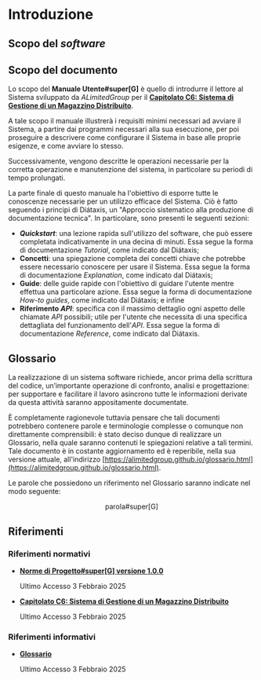 # Introduzione <introduzione>

## Scopo del _software_

## Scopo del documento

Lo scopo del **Manuale Utente#super[G]** è quello di introdurre il lettore al Sistema sviluppato da _ALimitedGroup_ per il
**[Capitolato C6: Sistema di Gestione di un Magazzino Distribuito](https://www.math.unipd.it/~tullio/IS-1/2024/Progetto/C6.pdf)**.

A tale scopo il manuale illustrerà i requisiti minimi necessari ad avviare il Sistema,
a partire dai programmi necessari alla sua esecuzione,
per poi proseguire a descrivere come configurare il Sistema in base alle proprie esigenze, e come avviare lo stesso.

Successivamente, vengono descritte le operazioni necessarie per la corretta operazione e manutenzione del sistema,
in particolare su periodi di tempo prolungati.

La parte finale di questo manuale ha l'obiettivo di
esporre tutte le conoscenze necessarie per un utilizzo efficace del Sistema.
Ciò è fatto seguendo i principi di Diátaxis, un "Approccio sistematico alla produzione di documentazione tecnica".
In particolare, sono presenti le seguenti sezioni:
- **_Quickstart_**: una lezione rapida sull'utilizzo del software,
  che può essere completata indicativamente in una decina di minuti.
  Essa segue la forma di documentazione _Tutorial_, come indicato dal Diátaxis;
- **Concetti**: una spiegazione completa dei concetti chiave che potrebbe
  essere necessario conoscere per usare il Sistema.
  Essa segue la forma di documentazione _Explanation_, come indicato dal Diátaxis;
- **Guide**: delle guide rapide con l'obiettivo di guidare l'utente mentre effettua una particolare azione.
  Essa segue la forma di documentazione _How-to guides_, come indicato dal Diátaxis; e infine
- **Riferimento _API_**: specifica con il massimo dettaglio ogni aspetto delle chiamate _API_ possibili;
  utile per l'utente che necessita di una specifica dettagliata del funzionamento dell'_API_.
  Essa segue la forma di documentazione _Reference_, come indicato dal Diátaxis.

## Glossario

La realizzazione di un sistema software richiede, ancor prima della scrittura del codice, un’importante operazione di confronto, analisi e progettazione: per supportare e facilitare il lavoro asincrono tutte le informazioni derivate da questa attività saranno appositamente documentate.

È completamente ragionevole tuttavia pensare che tali documenti potrebbero contenere parole e terminologie complesse o comunque non direttamente comprensibili: è stato deciso dunque di realizzare un Glossario, nella quale saranno contenuti le spiegazioni relative a tali termini. Tale documento è in costante aggiornamento ed è reperibile, nella sua versione attuale, all'indirizzo [https://alimitedgroup.github.io/glossario.html](https://alimitedgroup.github.io/glossario.html).

<!--raw-typst
Le parole che possiedono un riferimento nel Glossario saranno indicate nel modo seguente: #align(center)[*parola#super[G]*]
-->
<!--typst-begin-exclude-->
Le parole che possiedono un riferimento nel Glossario saranno indicate nel modo seguente:
<p align="center">parola#super[G]</p>
<!--typst-end-exclude-->

## Riferimenti

### Riferimenti normativi

<!--typst-begin-exclude-->
- [**Norme di Progetto#super[G] versione 1.0.0**](https://alimitedgroup.github.io/NP%20v1.0.0.pdf)

    Ultimo Accesso 3 Febbraio 2025

- [**Capitolato C6: Sistema di Gestione di un Magazzino Distribuito**](https://www.math.unipd.it/~tullio/IS-1/2024/Progetto/C6.pdf)

    Ultimo Accesso 3 Febbraio 2025
<!--typst-end-exclude-->

<!--raw-typst
- *Norme di Progetto#super[G] versione 1.0.0*

    https://alimitedgroup.github.io/NP%20v1.0.0.pdf

    *Ultimo Accesso 3 Febbraio 2025*

- *Capitolato C6: Sistema di Gestione di un Magazzino Distribuito*

    https://www.math.unipd.it/~tullio/IS-1/2024/Progetto/C6.pdf

    *Ultimo Accesso 3 Febbraio 2025*
-->

### Riferimenti informativi

<!--raw-typst
- *Glossario*

    https://alimitedgroup.github.io/Gloss%D0%B0rio.pdf

    *Ultimo Accesso 3 Febbraio 2025*
-->

<!--typst-begin-exclude-->
- [**Glossario**](https://alimitedgroup.github.io/Gloss%D0%B0rio.pdf)

    Ultimo Accesso 3 Febbraio 2025
<!--typst-end-exclude-->

<!--raw-typst
#pagebreak()
-->
